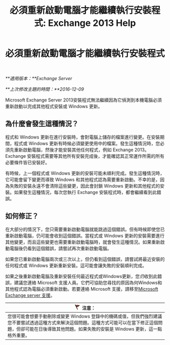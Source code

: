 ﻿---
title: '必須重新啟動電腦才能繼續執行安裝程式: Exchange 2013 Help'
TOCTitle: 必須重新啟動電腦才能繼續執行安裝程式
ms:assetid: f2d8e504-18c1-4b86-9b97-7654d0391b19
ms:mtpsurl: https://technet.microsoft.com/zh-tw/library/ms.exch.setupreadiness.pendingrebootwindowscomponents(v=EXCHG.150)
ms:contentKeyID: 50474590
ms.date: 05/21/2018
mtps_version: v=EXCHG.150
ms.translationtype: MT
---

# 必須重新啟動電腦才能繼續執行安裝程式

 

_**適用版本：**Exchange Server_

_**上次修改主題的時間：**2016-12-09_

Microsoft Exchange Server 2013安裝程式無法繼續因為它偵測到本機電腦必須重新啟動以完成其他程式安裝或 Windows 更新。

## 為什麼會發生這種情況？

程式和 Windows 更新在進行安裝時，會對電腦上儲存的檔案進行變更。在安裝期間，程式或 Windows 更新有時候必須變更使用中的檔案。發生這種情況時，您必須先重新啟動電腦，然後才能安裝其他任何程式，例如 Exchange 2013。Exchange 安裝程式需要等其他所有安裝完成後，才能確認其正常運作所需的所有必要條件皆已安裝好。

有時候，上一個程式或 Windows 更新的安裝可能未順利完成。發生這種情況時，它可能會留下變更而導致 Windows 和其他程式認為需要重新啟動。不幸的是，因為失敗的安裝永遠不會清除這些變更，因此會封鎖 Windows 更新和其他程式的安裝。如果發生這種情況，每次您執行 Exchange 安裝程式時，都會繼續看到此錯誤。

## 如何修正？

在大部分的情況下，您只需要重新啟動電腦就能跳過這個錯誤。但有時候即使您已重新啟動電腦，仍可能會收到這個錯誤。當程式或 Windows 更新的安裝需要進行其他變更，而且這些變更也需要重新啟動電腦時，就會發生這種情況。如果重新啟動電腦後仍看到這個錯誤，請嘗試再次重新啟動電腦。

如果您已重新啟動電腦兩次或三次以上，但仍看到這個錯誤，請嘗試將最近安裝的任何程式或 Windows 更新重新安裝。這可能會讓失敗的安裝順利完成。

如果之後重新啟動電腦及重新安裝任何最近程式或Windows更新，您*仍*收到此錯誤，建議您連絡 Microsoft 支援人員。它們可協助您尋找的原因為何Windows和其他程式認為電腦必須重新啟動。若要連絡 Microsoft 支援，請移至[Microsoft Exchange server 支援](https://go.microsoft.com/fwlink/p/?linkid=525940)。

<table>
<thead>
<tr class="header">
<th><img src="images/Dd876857.Caution(EXCHG.150).gif" title="注意" alt="注意" />注意：</th>
</tr>
</thead>
<tbody>
<tr class="odd">
<td>您很可能會想要手動刪除或變更 Windows 登錄中的機碼或值，但我們強烈建議您不要嘗試透過這種方式來解決這個問題。這種方式可能可以在當下修正這個問題，但卻可能在日後導致其他問題。如果失敗的安裝是 Windows 更新，這一點格外重要。</td>
</tr>
</tbody>
</table>

